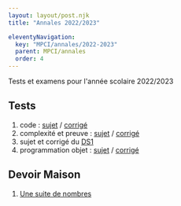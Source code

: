 ```yaml
---
layout: layout/post.njk 
title: "Annales 2022/2023"

eleventyNavigation:
  key: "MPCI/annales/2022-2023"
  parent: MPCI/annales
  order: 4
---
```



<!-- début résumé -->

Tests et examens pour l'année scolaire 2022/2023

<!-- end résumé -->

## Tests

1. code : [sujet](./1_test_sujet_code) / [corrigé](./1_test_corrigé_code)
2. complexité et preuve : [sujet](./2_test_sujet_complexité_preuve) / [corrigé](./2_test_corrigé_complexité_preuve)
3. sujet et corrigé du [DS1](./ds_1)
4. programmation objet : [sujet](./3_test_sujet_programmation_objet) / [corrigé](./3_test_corrigé_programmation_objet)

## Devoir Maison

1. [Une suite de nombres](./dm_1)
